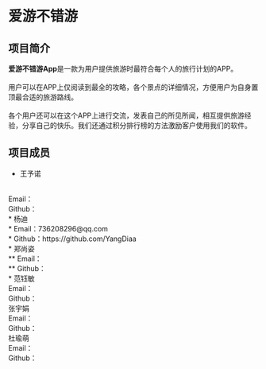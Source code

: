 爱游不错游
===
## 项目简介
**爱游不错游App**是一款为用户提供旅游时最符合每个人的旅行计划的APP。
<br>
<br>
用户可以在APP上仅阅读到最全的攻略，各个景点的详细情况，方便用户为自身置顶最合适的旅游路线。
<br>
<br>
各个用户还可以在这个APP上进行交流，发表自己的所见所闻，相互提供旅游经验，分享自己的快乐。我们还通过积分排行榜的方法激励客户使用我们的软件。
## 项目成员
* 王予诺
<br>
 Email：
 <br>
 Github：
 <br>
* 杨迪
<br>
 *  Email：736208296@qq.com
 <br>
 *  Github：https://github.com/YangDiaa
 <br>
* 郑尚姿
<br>
** Email：
 <br>
 ** Github：
 <br>
* 范钰敏
<br>
 Email：
 <br>
 Github：
 <br>
张宇娟
<br>
 Email：
 <br>
 Github：
 <br>
杜瑜萌
<br>
 Email：
 <br>
Github：
